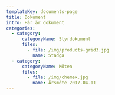 ```yaml
---
templateKey: documents-page
title: Dokument
intro: Här är dokument
categories:
  - category:
      categoryName: Styrdokument
      files:
        - file: /img/products-grid3.jpg
          name: Stadga
  - category:
      categoryName: Möten
      files:
        - file: /img/chemex.jpg
          name: Årsmöte 2017-04-11
---
```


